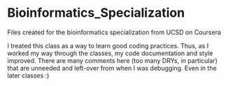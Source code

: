 # Bioinformatics_Specialization
Files created for the bioinformatics specialization from UCSD on Coursera

I treated this class as a way to learn good coding practices. Thus, as I worked my way through the classes, my code documentation and style improved. There are many comments here (too many DRYs, in particular) that are unneeded and left-over from when I was debugging. Even in the later classes :)
